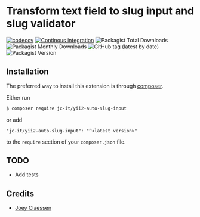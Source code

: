 # Transform text field to slug input and slug validator

[![codecov](https://codecov.io/gh/jc-it/yii2-auto-slug-input/branch/master/graph/badge.svg)](https://codecov.io/gh/jc-it/yii2-auto-slug-input)
[![Continous integration](https://github.com/jc-it/yii2-auto-slug-input/actions/workflows/ci.yaml/badge.svg)](https://github.com/jc-it/yii2-auto-slug-input/actions/workflows/ci.yaml)
![Packagist Total Downloads](https://img.shields.io/packagist/dt/jc-it/yii2-auto-slug-input)
![Packagist Monthly Downloads](https://img.shields.io/packagist/dm/jc-it/yii2-auto-slug-input)
![GitHub tag (latest by date)](https://img.shields.io/github/v/tag/jc-it/yii2-auto-slug-input)
![Packagist Version](https://img.shields.io/packagist/v/jc-it/yii2-auto-slug-input)

## Installation

The preferred way to install this extension is through [composer](http://getcomposer.org/download/).

Either run

```bash
$ composer require jc-it/yii2-auto-slug-input
```

or add

```
"jc-it/yii2-auto-slug-input": "^<latest version>"
```

to the `require` section of your `composer.json` file.

## TODO
- Add tests

## Credits
- [Joey Claessen](https://github.com/joester89)
